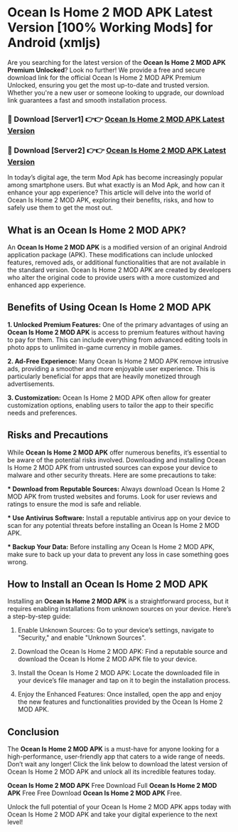 # Ocean Is Home 2 MOD APK Latest Version [100% Working Mods] for Android (xmljs)

Are you searching for the latest version of the <strong>Ocean Is Home 2 MOD APK Premium Unlocked</strong>? Look no further! We provide a free and secure download link for the official Ocean Is Home 2 MOD APK Premium Unlocked, ensuring you get the most up-to-date and trusted version. Whether you're a new user or someone looking to upgrade, our download link guarantees a fast and smooth installation process.


<h3>🔴 Download [Server1] 👉👉 <a href="https://getmodsapk.pages.dev?q=Ocean+Is+Home+2+MOD+APK&ref=4R3">Ocean Is Home 2 MOD APK Latest Version</a></h3>

<h3>🔴 Download [Server2] 👉👉 <a href="https://getmodsapk.pages.dev?q=Ocean+Is+Home+2+MOD+APK&ref=4R3">Ocean Is Home 2 MOD APK Latest Version</a></h3>


In today’s digital age, the term Mod Apk has become increasingly popular among smartphone users. But what exactly is an Mod Apk, and how can it enhance your app experience? This article will delve into the world of Ocean Is Home 2 MOD APK, exploring their benefits, risks, and how to safely use them to get the most out.


<h2>What is an Ocean Is Home 2 MOD APK?</h2>

An <strong>Ocean Is Home 2 MOD APK</strong> is a modified version of an original Android application package (APK). These modifications can include unlocked features, removed ads, or additional functionalities that are not available in the standard version. Ocean Is Home 2 MOD APK are created by developers who alter the original code to provide users with a more customized and enhanced app experience.


<h2>Benefits of Using Ocean Is Home 2 MOD APK</h2>

<strong> 1. Unlocked Premium Features:</strong> One of the primary advantages of using an <strong>Ocean Is Home 2 MOD APK</strong> is access to premium features without having to pay for them. This can include everything from advanced editing tools in photo apps to unlimited in-game currency in mobile games.

<strong> 2. Ad-Free Experience:</strong> Many Ocean Is Home 2 MOD APK remove intrusive ads, providing a smoother and more enjoyable user experience. This is particularly beneficial for apps that are heavily monetized through advertisements.

<strong> 3. Customization:</strong> Ocean Is Home 2 MOD APK often allow for greater customization options, enabling users to tailor the app to their specific needs and preferences.


<h2>Risks and Precautions</h2>

While <strong>Ocean Is Home 2 MOD APK</strong> offer numerous benefits, it’s essential to be aware of the potential risks involved. Downloading and installing Ocean Is Home 2 MOD APK from untrusted sources can expose your device to malware and other security threats. Here are some precautions to take:

<strong> * Download from Reputable Sources:</strong> Always download Ocean Is Home 2 MOD APK from trusted websites and forums. Look for user reviews and ratings to ensure the mod is safe and reliable.

<strong> * Use Antivirus Software:</strong> Install a reputable antivirus app on your device to scan for any potential threats before installing an Ocean Is Home 2 MOD APK.

<strong> * Backup Your Data:</strong> Before installing any Ocean Is Home 2 MOD APK, make sure to back up your data to prevent any loss in case something goes wrong.


<h2>How to Install an Ocean Is Home 2 MOD APK</h2>

Installing an <strong>Ocean Is Home 2 MOD APK</strong> is a straightforward process, but it requires enabling installations from unknown sources on your device. Here’s a step-by-step guide:

 1. Enable Unknown Sources: Go to your device’s settings, navigate to "Security," and enable "Unknown Sources".

 2. Download the Ocean Is Home 2 MOD APK: Find a reputable source and download the Ocean Is Home 2 MOD APK file to your device.

 3. Install the Ocean Is Home 2 MOD APK: Locate the downloaded file in your device’s file manager and tap on it to begin the installation process.

 4. Enjoy the Enhanced Features: Once installed, open the app and enjoy the new features and functionalities provided by the Ocean Is Home 2 MOD APK.


<h2><strong>Conclusion</strong></h2>

The <strong>Ocean Is Home 2 MOD APK</strong> is a must-have for anyone looking for a high-performance, user-friendly app that caters to a wide range of needs. Don’t wait any longer! Click the link below to download the latest version of Ocean Is Home 2 MOD APK and unlock all its incredible features today.

<strong>Ocean Is Home 2 MOD APK</strong> Free Download Full <strong>Ocean Is Home 2 MOD APK</strong> Free Free Download <strong>Ocean Is Home 2 MOD APK</strong> Free.

Unlock the full potential of your Ocean Is Home 2 MOD APK apps today with Ocean Is Home 2 MOD APK and take your digital experience to the next level!